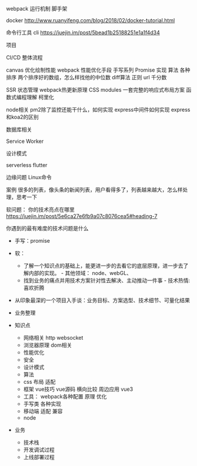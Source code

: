 webpack 运行机制
脚手架

docker
http://www.ruanyifeng.com/blog/2018/02/docker-tutorial.html

命令行工具
cli
https://juejin.im/post/5bead1b25188251e1a1f4d34


项目


CI/CD 整体流程

canvas 优化绘制性能
webpack 性能优化手段
手写系列
    Promise 实现
算法
    各种排序
    两个排序好的数组，怎么样找他的中位数
    diff算法
正则
    url
    千分数

SSR
状态管理
webpack热更新原理
CSS modules
一套完整的响应式布局方案
函数式编程理解
    柯里化


node相关
    pm2除了监控还能干什么，如何实现
    express中间件如何实现
    express和koa2的区别

数据库相关

Service Worker 

设计模式


serverless
flutter

边缘问题
    Linux命令

案例
    很多的列表，像头条的新闻列表，用户看得多了，列表越来越大，怎么样处理，思考一下

软问题：
你的技术亮点在哪里
https://juejin.im/post/5e6ca27e6fb9a07c8076cea5#heading-7

你遇到的最有难度的技术问题是什么



- 手写：promise 
- 软：
    - 了解一个知识点的基础上，能更进一步的去看它的底层原理，进一步去了解内部的实现。    - 其他领域： node、webGL、  
    - 找到业务的痛点并用技术方案针对性去解决、主动推动一件事    - 技术热情: 喜欢折腾
- 从印象最深的一个项目入手谈：业务目标、方案选型、技术细节、可量化结果
- 业务整理



- 知识点
    - 网络相关 http  websocket
    - 浏览器原理 dom相关
    - 性能优化
    - 安全
    - 设计模式
    - 算法
    - css 布局 适配
    - 框架  vue技巧 vue源码 横向比较 周边应用 vue3
    - 工具： webpack各种配置 原理 优化
    - 手写类 各种实现
    - 移动端 适配 兼容
    - node
- 业务
    - 技术栈
    - 开发调试过程
    - 上线部署过程





























